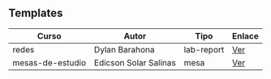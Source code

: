 <!-- TABLE_START -->
## Templates

| Curso | Autor | Tipo | Enlace |
|-------|-------|------|--------|
| redes | Dylan Barahona | lab-report | [Ver](eit/teleco/redes/lab_reports/templates/template-dylan-redes) |
| mesas-de-estudio | Edicson Solar Salinas | mesa | [Ver](misc/mesas-de-estudio/templates/template-og) |
<!-- TABLE_END -->